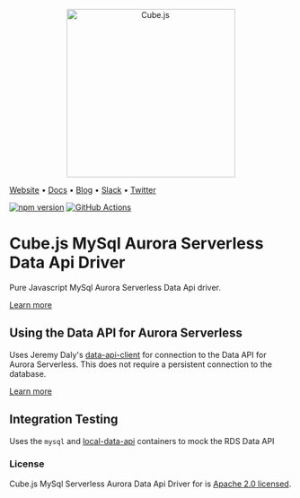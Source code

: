 <p align="center"><a href="https://cube.dev"><img src="https://i.imgur.com/zYHXm4o.png" alt="Cube.js" width="300px"></a></p>

[Website](https://cube.dev) • [Docs](https://cube.dev/docs) • [Blog](https://cube.dev/blog) • [Slack](https://slack.cube.dev) • [Twitter](https://twitter.com/thecubejs)

[![npm version](https://badge.fury.io/js/%40cubejs-backend%2Fserver.svg)](https://badge.fury.io/js/%40cubejs-backend%2Fserver)
[![GitHub Actions](https://github.com/cube-js/cube.js/workflows/Build/badge.svg)](https://github.com/cube-js/cube.js/actions?query=workflow%3ABuild+branch%3Amaster)

# Cube.js MySql Aurora Serverless Data Api Driver

Pure Javascript MySql Aurora Serverless Data Api driver.

[Learn more](https://github.com/cube-js/cube.js#getting-started)

## Using the Data API for Aurora Serverless

Uses Jeremy Daly's [data-api-client](https://github.com/jeremydaly/data-api-client) for connection to the Data API for Aurora Serverless. This does not require a persistent connection to the database.

[Learn more](https://docs.aws.amazon.com/AmazonRDS/latest/AuroraUserGuide/data-api.html)

## Integration Testing

Uses the `mysql` and [local-data-api](https://hub.docker.com/r/koxudaxi/local-data-api) containers to mock the RDS Data API

### License

Cube.js MySql Serverless Aurora Data Api Driver for is [Apache 2.0 licensed](./LICENSE).
